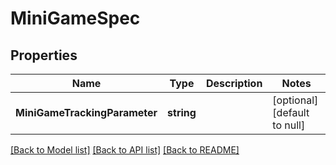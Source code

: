 # MiniGameSpec

## Properties
Name | Type | Description | Notes
------------ | ------------- | ------------- | -------------
**MiniGameTrackingParameter** | **string** |  | [optional] [default to null]

[[Back to Model list]](../README.md#documentation-for-models) [[Back to API list]](../README.md#documentation-for-api-endpoints) [[Back to README]](../README.md)


